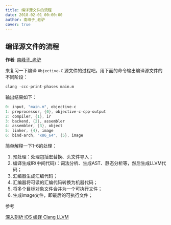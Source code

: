 ```yaml
---
title: 编译源文件的流程
date: 2018-02-01 00:00:00
author: 南峰子_老驴
cover: true
---
```


编译源文件的流程
--------
**作者**: [南峰子_老驴](https://weibo.com/touristdiary)

来复习一下编译 `Objective-C` 源文件的过程吧。用下面的命令输出编译源文件的不同阶段：

```c
clang -ccc-print-phases main.m
```

输出结果如下：

```c
0: input, "main.m", objective-c
1: preprocessor, {0}, objective-c-cpp-output
2: compiler, {1}, ir
3: backend, {2}, assembler
4: assembler, {3}, object
5: linker, {4}, image
6: bind-arch, "x86_64", {5}, image
```

简单解释一下1-6的处理：

1. 预处理：处理包括宏替换、头文件导入；
2. 编译生成IR(中间代码)：词法分析、生成AST、静态分析等，然后生成LLVM代码；
3. 汇编器生成汇编代码；
4. 汇编器将可读的汇编代码转换为机器代码；
5. 将多个目标对象文件合并为一个可执行文件；
6. 生成image文件，即最后的可执行文件；

参考 

[深入剖析 iOS 编译 Clang LLVM ](https://github.com/ming1016/study/wiki/%E6%B7%B1%E5%85%A5%E5%89%96%E6%9E%90-iOS-%E7%BC%96%E8%AF%91-Clang---LLVM)